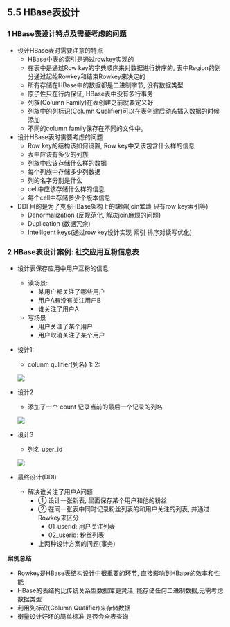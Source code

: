 ## 5.5 HBase表设计

### 1 HBase表设计特点及需要考虑的问题

- 设计HBase表时需要注意的特点
  - HBase中表的索引是通过rowkey实现的
  - 在表中是通过Row key的字典顺序来对数据进行排序的, 表中Region的划分通过起始Rowkey和结束Rowkey来决定的
  - 所有存储在HBase中的数据都是二进制字节, 没有数据类型
  - 原子性只在行内保证, HBase表中没有多行事务
  - 列族(Column Family)在表创建之前就要定义好
  - 列族中的列标识(Column Qualifier)可以在表创建后动态插入数据的时候添加
  - 不同的column family保存在不同的文件中。
- 设计HBase表时需要考虑的问题
  - Row key的结构该如何设置, Row key中又该包含什么样的信息
  - 表中应该有多少的列族
  - 列族中应该存储什么样的数据
  - 每个列族中存储多少列数据
  - 列的名字分别是什么
  - cell中应该存储什么样的信息
  - 每个cell中存储多少个版本信息
- DDI  目的是为了克服HBase架构上的缺陷(join繁琐 只有row key索引等)
  - Denormalization (反规范化, 解决join麻烦的问题)
  - Duplication (数据冗余)
  - Intelligent keys(通过row key设计实现 索引 排序对读写优化) 

### 2 HBase表设计案例: 社交应用互粉信息表

- 设计表保存应用中用户互粉的信息

  - 读场景:
    - 某用户都关注了哪些用户
    - 用户A有没有关注用户B
    - 谁关注了用户A
  - 写场景
    - 用户关注了某个用户
    - 用户取消关注了某个用户

- 设计1:

  - colunm qulifier(列名)  1:  2:

  ![](C:/Users/beibei/Desktop/%E6%96%87%E6%A1%A3%E4%BC%98%E5%8C%96/hbase/img/table1.png)

- 设计2

  - 添加了一个 count 记录当前的最后一个记录的列名

  ![](C:/Users/beibei/Desktop/%E6%96%87%E6%A1%A3%E4%BC%98%E5%8C%96/hbase/img/table2.png)

- 设计3

  - 列名 user_id

  ![](C:/Users/beibei/Desktop/%E6%96%87%E6%A1%A3%E4%BC%98%E5%8C%96/hbase/img/table3.png)

- 最终设计(DDI)

  - 解决谁关注了用户A问题
    - ① 设计一张新表, 里面保存某个用户和他的粉丝
    - ② 在同一张表中同时记录粉丝列表的和用户关注的列表, 并通过Rowkey来区分
      - 01_userid: 用户关注列表
      - 02_userid: 粉丝列表
    - 上两种设计方案的问题(事务)

**案例总结**

- Rowkey是HBase表结构设计中很重要的环节, 直接影响到HBase的效率和性能
- HBase的表结构比传统关系型数据库更灵活, 能存储任何二进制数据,无需考虑数据类型
- 利用列标识(Column Qualifier)来存储数据
- 衡量设计好坏的简单标准 是否会全表查询 